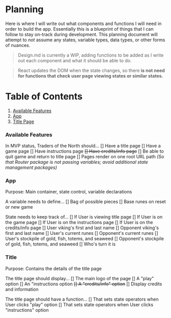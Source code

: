 # Planning
Here is where I will write out what components and functions I will need in order to build the app. Essentially this is a blueprint of things that I can follow to stay on-track during development.
This planning document will attempt to _not_ assume any states, variable types, data types, or other forms of nuances.

>Design.md is currently a WIP, adding functions to be added as I write out each component and what it should be able to do.

>React updates the DOM when the state changes, so there **is not need for functions that check user page viewing states or similar states.**

# Table of Contents
1. [Available Features](#available-features)
1. [App](#app)
1. [Title Page](#title)

### Available Features
In MVP status, Traders of the North should...
[] Have a title page
[] Have a game page
[] Have instructions page
~~[] Have credits/info page~~
[] Be able to quit game and return to title page
[] Pages render on one root URL path _(So that Router package is not passing variables; avoid additional state management packages)_

### App
Purpose: Main container, state control, variable declarations

A variable needs to define...
[] Bag of possible pieces
[] Base runes on reset or new game

State needs to keep track of...
[] If User is viewing title page
[] If User is on the game page
[] If User is on the instructions page
[] If User is on the credits/info page
[] User viking's first and last name
[] Opponent viking's first and last name
[] User's current runes
[] Opponent's current runes
[] User's stockpile of gold, fish, totems, and seaweed
[] Opponent's stockpile of gold, fish, totems, and seaweed
[] Who's turn it is

### Title
Purpose: Contains the details of the title page

The title page should display...
[] The main logo of the page
[] A "play" option
[] An "instructions option
~~[] A "credits/info" option~~
[] Display credits and information

The title page should have a function...
[] That sets state operators when User clicks "play" option
[] That sets state operators when User clicks "instructions" option
